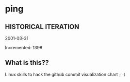 # ping

## HISTORICAL ITERATION
2001-03-31

Incremented: 1398

## What is this?? 
Linux skills to hack the github commit visualization chart `;-)`
